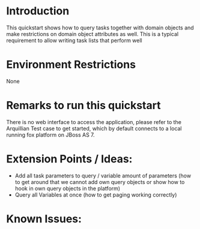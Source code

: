 # Introduction
This quickstart shows how to query tasks together with domain objects and
make restrictions on domain object attributes as well. This is a typical
requirement to allow writing task lists that perform well

# Environment Restrictions
None

# Remarks to run this quickstart
There is no web interface to access the application, please refer to the Arquillian Test case to get started, which by
default connects to a local running fox platform on JBoss AS 7.


# Extension Points / Ideas:
- Add all task parameters to query / variable amount of parameters (how to get around that we cannot add own query objects or show how to hook in own query objects in the platform)
- Query all Variables at once (how to get paging working correctly) 


# Known Issues:
